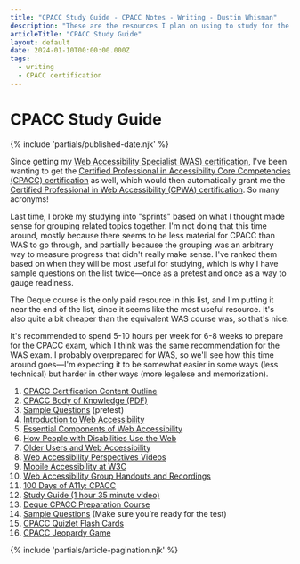 ```yaml
---
title: "CPACC Study Guide - CPACC Notes - Writing - Dustin Whisman"
description: "These are the resources I plan on using to study for the Certified Professional in Accessibility Core Competencies (CPACC) certification."
articleTitle: "CPACC Study Guide"
layout: default
date: 2024-01-10T00:00:00.000Z
tags:
  - writing
  - CPACC certification
---
```


# CPACC Study Guide

{% include 'partials/published-date.njk' %}

Since getting my [Web Accessibility Specialist (WAS) certification](https://www.accessibilityassociation.org/s/wascertification), I've been wanting to get the [Certified Professional in Accessibility Core Competencies (CPACC) certification](https://www.accessibilityassociation.org/s/certified-professional) as well, which would then automatically grant me the [Certified Professional in Web Accessibility (CPWA) certification](https://www.accessibilityassociation.org/s/certified-professional-web-accessibility). So many acronyms!

Last time, I broke my studying into "sprints" based on what I thought made sense for grouping related topics together. I'm not doing that this time around, mostly because there seems to be less material for CPACC than WAS to go through, and partially because the grouping was an arbitrary way to measure progress that didn't really make sense. I've ranked them based on when they will be most useful for studying, which is why I have sample questions on the list twice—once as a pretest and once as a way to gauge readiness.

The Deque course is the only paid resource in this list, and I'm putting it near the end of the list, since it seems like the most useful resource. It's also quite a bit cheaper than the equivalent WAS course was, so that's nice.

It's recommended to spend 5-10 hours per week for 6-8 weeks to prepare for the CPACC exam, which I think was the same recommendation for the WAS exam. I probably overprepared for WAS, so we'll see how this time around goes—I'm expecting it to be somewhat easier in some ways (less technical) but harder in other ways (more legalese and memorization).

1. [CPACC Certification Content Outline](https://www.accessibilityassociation.org/s/cpacc-certification-content-outline)
1. [CPACC Body of Knowledge (PDF)](https://www.accessibilityassociation.org/resource/IAAP_CPACC_BOK_March2020)
1. [Sample Questions](https://www.accessibilityassociation.org/s/cpacc-sample-exam-questions) (pretest)
1. [Introduction to Web Accessibility](https://www.w3.org/WAI/fundamentals/accessibility-intro/)
1. [Essential Components of Web Accessibility](https://www.w3.org/WAI/fundamentals/components/)
1. [How People with Disabilities Use the Web](https://www.w3.org/WAI/people-use-web/)
1. [Older Users and Web Accessibility](https://www.w3.org/WAI/older-users/)
1. [Web Accessibility Perspectives Videos](https://www.w3.org/WAI/perspective-videos/)
1. [Mobile Accessibility at W3C](https://www.w3.org/WAI/standards-guidelines/mobile/)
1. [Web Accessibility Group Handouts and Recordings](https://www.amacusg.gatech.edu/wag/Handouts_and_Recordings)
1. [100 Days of A11y: CPACC](https://100daysofa11y.com/cpacc/)
1. [Study Guide (1 hour 35 minute video)](https://www.youtube.com/watch?v=a01vcZMTJqU)
1. [Deque CPACC Preparation Course](https://dequeuniversity.com/online-courses/iaap-cpacc)
1. [Sample Questions](https://www.accessibilityassociation.org/s/cpacc-sample-exam-questions) (Make sure you’re ready for the test)
1. [CPACC Quizlet Flash Cards](https://quizlet.com/492496278/cpacc-exam-flash-cards/)
1. [CPACC Jeopardy Game](https://jeopardylabs.com/play/cpacc-final-review-3)

{% include 'partials/article-pagination.njk' %}
